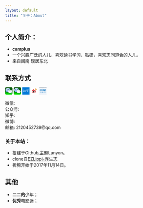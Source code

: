 ```yaml
---
layout: default
title: "关于：About"
---
```


## 个人简介：

* **camplus**<br/>
* 一个兴趣广泛的人儿，喜欢读书学习、钻研，喜欢志同道合的人儿。<br/>
* 来自闽南 现居东北

## 联系方式
<p class="contact">
<a href="" title="微信联系我，微信号："><img src="images/contact-me/WechatButton1.png" width="24" height="24"></a>
 <a href="" title="微信公众号联系我，公众号："><img src="images/contact-me/WechatButton1.png" width="24" height="24"></a>
 <a href="" title="知乎联系我，知乎号："><img src="images/contact-me/zhihubutton.png" width="24" height="24"></a>
 <a href="" title="微博联系我，微博号："><img src="images/contact-me/weibobutton.png" width="24" height="24"></a>
<a href="" title="QQ邮箱联系我，邮箱：2120452739@qq.com "><img src="images/contact-me/qqmailbutton.png" width="24" height="24"></a>

</p>
微信: <br/>
公众号: <br/>
知乎: <br/>
微博: <br/>
邮箱: 2120452739@qq.com 


### 关于本站：

* 搭建于Github,主题Lanyon。
* clone自[EZLippi-浮生志](https://www.ezlippi.com/)
* 折腾开始于2017年11月14日。

## 其他
* **二二的**少年；
* **优秀**电影迷；

